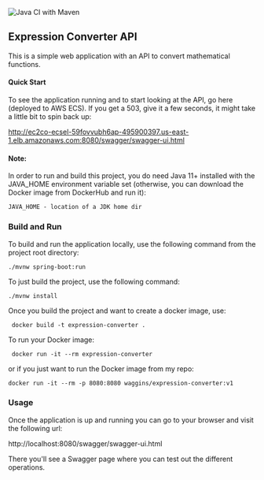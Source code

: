 ![Java CI with Maven](https://github.com/wkennedy/expression-parentheses/workflows/Java%20CI%20with%20Maven/badge.svg)

## Expression Converter API

This is a simple web application with an API to convert mathematical functions.

#### Quick Start
To see the application running and to start looking at the API, go here (deployed to AWS ECS). If you get a 503, give it a few seconds, it might take a little bit to spin back up:

http://ec2co-ecsel-59fovvubh6ap-495900397.us-east-1.elb.amazonaws.com:8080/swagger/swagger-ui.html

#### Note:
In order to run and build this project, you do need Java 11+ installed with the JAVA_HOME environment variable set (otherwise, you can download the Docker image from DockerHub and run it):

    JAVA_HOME - location of a JDK home dir
    
### Build and Run    

To build and run the application locally, use the following command from the project root directory:

    ./mvnw spring-boot:run
    
To just build the project, use the following command:
    
    ./mvnw install

Once you build the project and want to create a docker image, use:

     docker build -t expression-converter .
     
To run your Docker image:
   
     docker run -it --rm expression-converter

or if you just want to run the Docker image from my repo:

    docker run -it --rm -p 8080:8080 waggins/expression-converter:v1
     
### Usage
Once the application is up and running you can go to your browser and visit the following url:

http://localhost:8080/swagger/swagger-ui.html     

There you'll see a Swagger page where you can test out the different operations.
